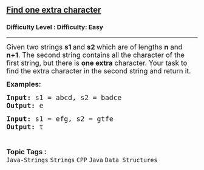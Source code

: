 <h2><a href="https://www.geeksforgeeks.org/problems/find-one-extra-character/1?page=5&category=Java&sortBy=submissions">Find one extra character</a></h2><h3>Difficulty Level : Difficulty: Easy</h3><hr><div class="problems_problem_content__Xm_eO"><p><span style="font-size: 18px;">Given two strings <strong>s1 </strong>and <strong>s2 </strong>which are of lengths <strong>n</strong> and <strong>n+1</strong>. The second string contains all the character of the first string, but there is <strong>one extra</strong> character. Your task to find the extra character in the second string and return it.</span><span style="font-size: 18px;">&nbsp;</span></p>
<p><span style="font-size: 18px;"><strong>Examples:</strong></span></p>
<pre><span style="font-size: 18px;"><strong>Input: </strong>s1 = </span><span style="font-size: 18px;">abcd</span><span style="font-size: 18px;">, </span><span style="font-size: 18px;">s2 = badce</span>
<span style="font-size: 18px;"><strong>Output: </strong>e</span></pre>
<pre><span style="font-size: 18px;"><strong>Input: </strong>s1 = efg, s2 = gtfe
<strong>Output: </strong>t</span></pre></div><br><p><span style=font-size:18px><strong>Topic Tags : </strong><br><code>Java-Strings</code>&nbsp;<code>Strings</code>&nbsp;<code>CPP</code>&nbsp;<code>Java</code>&nbsp;<code>Data Structures</code>&nbsp;